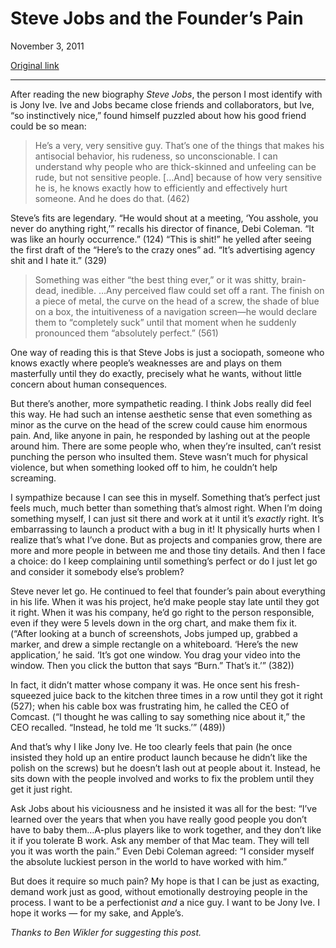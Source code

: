 Steve Jobs and the Founder’s Pain
=================================

November 3, 2011

[Original link](http://www.aaronsw.com/weblog/stevepain)

* * * * *

After reading the new biography *Steve Jobs*, the person I most identify
with is Jony Ive. Ive and Jobs became close friends and collaborators,
but Ive, “so instinctively nice,” found himself puzzled about how his
good friend could be so mean:

> He’s a very, very sensitive guy. That’s one of the things that makes
> his antisocial behavior, his rudeness, so unconscionable. I can
> understand why people who are thick-skinned and unfeeling can be rude,
> but not sensitive people. […And] because of how very sensitive he is,
> he knows exactly how to efficiently and effectively hurt someone. And
> he does do that. (462)

Steve’s fits are legendary. “He would shout at a meeting, ‘You asshole,
you never do anything right,’” recalls his director of finance, Debi
Coleman. “It was like an hourly occurrence.” (124) “This is shit!” he
yelled after seeing the first draft of the “Here’s to the crazy ones”
ad. “It’s advertising agency shit and I hate it.” (329)

> Something was either “the best thing ever,” or it was shitty,
> brain-dead, inedible. …Any perceived flaw could set off a rant. The
> finish on a piece of metal, the curve on the head of a screw, the
> shade of blue on a box, the intuitiveness of a navigation screen—he
> would declare them to “completely suck” until that moment when he
> suddenly pronounced them “absolutely perfect.” (561)

One way of reading this is that Steve Jobs is just a sociopath, someone
who knows exactly where people’s weaknesses are and plays on them
masterfully until they do exactly, precisely what he wants, without
little concern about human consequences.

But there’s another, more sympathetic reading. I think Jobs really did
feel this way. He had such an intense aesthetic sense that even
something as minor as the curve on the head of the screw could cause him
enormous pain. And, like anyone in pain, he responded by lashing out at
the people around him. There are some people who, when they’re insulted,
can’t resist punching the person who insulted them. Steve wasn’t much
for physical violence, but when something looked off to him, he couldn’t
help screaming.

I sympathize because I can see this in myself. Something that’s perfect
just feels much, much better than something that’s almost right. When
I’m doing something myself, I can just sit there and work at it until
it’s *exactly* right. It’s embarrassing to launch a product with a bug
in it! It physically hurts when I realize that’s what I’ve done. But as
projects and companies grow, there are more and more people in between
me and those tiny details. And then I face a choice: do I keep
complaining until something’s perfect or do I just let go and consider
it somebody else’s problem?

Steve never let go. He continued to feel that founder’s pain about
everything in his life. When it was his project, he’d make people stay
late until they got it right. When it was his company, he’d go right to
the person responsible, even if they were 5 levels down in the org
chart, and make them fix it. (“After looking at a bunch of screenshots,
Jobs jumped up, grabbed a marker, and drew a simple rectangle on a
whiteboard. ‘Here’s the new application,’ he said. ‘It’s got one window.
You drag your video into the window. Then you click the button that says
“Burn.” That’s it.’” (382))

In fact, it didn’t matter whose company it was. He once sent his
fresh-squeezed juice back to the kitchen three times in a row until they
got it right (527); when his cable box was frustrating him, he called
the CEO of Comcast. (“I thought he was calling to say something nice
about it,” the CEO recalled. “Instead, he told me ‘It sucks.’” (489))

And that’s why I like Jony Ive. He too clearly feels that pain (he once
insisted they hold up an entire product launch because he didn’t like
the polish on the screws) but he doesn’t lash out at people about it.
Instead, he sits down with the people involved and works to fix the
problem until they get it just right.

Ask Jobs about his viciousness and he insisted it was all for the best:
“I’ve learned over the years that when you have really good people you
don’t have to baby them…A-plus players like to work together, and they
don’t like it if you tolerate B work. Ask any member of that Mac team.
They will tell you it was worth the pain.” Even Debi Coleman agreed: “I
consider myself the absolute luckiest person in the world to have worked
with him.”

But does it require so much pain? My hope is that I can be just as
exacting, demand work just as good, without emotionally destroying
people in the process. I want to be a perfectionist *and* a nice guy. I
want to be Jony Ive. I hope it works — for my sake, and Apple’s.

*Thanks to Ben Wikler for suggesting this post.*
